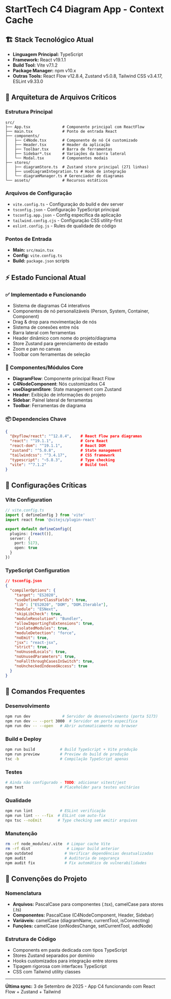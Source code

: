 # StartTech C4 Diagram App - Context Cache

## 🏗️ Stack Tecnológico Atual
- **Linguagem Principal:** TypeScript
- **Framework:** React v19.1.1
- **Build Tool:** Vite v7.1.2
- **Package Manager:** npm v10.x
- **Outras Tools:** React Flow v12.8.4, Zustand v5.0.8, Tailwind CSS v3.4.17, ESLint v9.33.0

## 📁 Arquitetura de Arquivos Críticos

### Estrutura Principal
```
src/
├── App.tsx              # Componente principal com ReactFlow
├── main.tsx             # Ponto de entrada React
├── components/
│   ├── C4Node.tsx       # Componente de nó C4 customizado
│   ├── Header.tsx       # Header da aplicação
│   ├── Toolbar.tsx      # Barra de ferramentas
│   ├── Sidebar*.tsx     # Variações da barra lateral
│   └── Modal.tsx        # Componentes modais
├── stores/
│   ├── diagramStore.ts  # Zustand store principal (271 linhas)
│   ├── useDiagramIntegration.ts # Hook de integração
│   └── diagramManager.ts # Gerenciador de diagramas
└── assets/              # Recursos estáticos
```

### Arquivos de Configuração
- `vite.config.ts` - Configuração do build e dev server
- `tsconfig.json` - Configuração TypeScript principal
- `tsconfig.app.json` - Config específica da aplicação
- `tailwind.config.cjs` - Configuração CSS utility-first
- `eslint.config.js` - Rules de qualidade de código

### Pontos de Entrada
- **Main:** `src/main.tsx`
- **Config:** `vite.config.ts`
- **Build:** `package.json` scripts

## ⚡ Estado Funcional Atual

### ✅ Implementado e Funcionando
- Sistema de diagramas C4 interativos
- Componentes de nó personalizáveis (Person, System, Container, Component)
- Drag & drop para movimentação de nós
- Sistema de conexões entre nós
- Barra lateral com ferramentas
- Header dinâmico com nome do projeto/diagrama
- Store Zustand para gerenciamento de estado
- Zoom e pan no canvas
- Toolbar com ferramentas de seleção

### 🎯 Componentes/Módulos Core
- **DiagramFlow**: Componente principal React Flow
- **C4NodeComponent**: Nós customizados C4
- **useDiagramStore**: State management com Zustand
- **Header**: Exibição de informações do projeto
- **Sidebar**: Painel lateral de ferramentas
- **Toolbar**: Ferramentas de diagrama

### 📦 Dependencies Chave
```json
{
  "@xyflow/react": "^12.8.4",    # React Flow para diagramas
  "react": "^19.1.1",            # Core React
  "react-dom": "^19.1.1",        # React DOM
  "zustand": "^5.0.8",           # State management
  "tailwindcss": "^3.4.17",      # CSS framework
  "typescript": "~5.8.3",        # Type checking
  "vite": "^7.1.2"               # Build tool
}
```

## 🔧 Configurações Críticas

### Vite Configuration
```typescript
// vite.config.ts
import { defineConfig } from 'vite'
import react from '@vitejs/plugin-react'

export default defineConfig({
  plugins: [react()],
  server: {
    port: 5173,
    open: true
  }
})
```

### TypeScript Configuration
```json
// tsconfig.json
{
  "compilerOptions": {
    "target": "ES2020",
    "useDefineForClassFields": true,
    "lib": ["ES2020", "DOM", "DOM.Iterable"],
    "module": "ESNext",
    "skipLibCheck": true,
    "moduleResolution": "Bundler",
    "allowImportingTsExtensions": true,
    "isolatedModules": true,
    "moduleDetection": "force",
    "noEmit": true,
    "jsx": "react-jsx",
    "strict": true,
    "noUnusedLocals": true,
    "noUnusedParameters": true,
    "noFallthroughCasesInSwitch": true,
    "noUncheckedIndexedAccess": true
  }
}
```

## 🚀 Comandos Frequentes

### Desenvolvimento
```bash
npm run dev              # Servidor de desenvolvimento (porta 5173)
npm run dev -- --port 3000  # Servidor em porta específica
npm run dev -- --open   # Abrir automaticamente no browser
```

### Build e Deploy
```bash
npm run build           # Build TypeScript + Vite produção
npm run preview         # Preview do build de produção
tsc -b                  # Compilação TypeScript apenas
```

### Testes
```bash
# Ainda não configurado - TODO: adicionar vitest/jest
npm test                # Placeholder para testes unitários
```

### Qualidade
```bash
npm run lint            # ESLint verificação
npm run lint -- --fix  # ESLint com auto-fix
npx tsc --noEmit       # Type checking sem emitir arquivos
```

### Manutenção
```bash
rm -rf node_modules/.vite  # Limpar cache Vite
rm -rf dist                # Limpar build anterior
npm outdated              # Verificar dependências desatualizadas
npm audit                 # Auditoria de segurança
npm audit fix             # Fix automático de vulnerabilidades
```

## 🎨 Convenções do Projeto

### Nomenclatura
- **Arquivos:** PascalCase para componentes (.tsx), camelCase para stores (.ts)
- **Componentes:** PascalCase (C4NodeComponent, Header, Sidebar)
- **Variáveis:** camelCase (diagramName, currentTool, isConnecting)
- **Funções:** camelCase (onNodesChange, setCurrentTool, addNode)

### Estrutura de Código
- Components em pasta dedicada com tipos TypeScript
- Stores Zustand separados por domínio
- Hooks customizados para integração entre stores
- Tipagem rigorosa com interfaces TypeScript
- CSS com Tailwind utility classes

---
**Última sync:** 3 de Setembro de 2025 - App C4 funcionando com React Flow + Zustand + Tailwind
